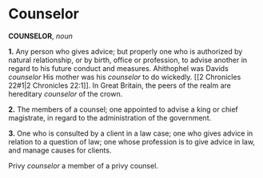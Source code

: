 # Counselor

**COUNSELOR**, _noun_

**1.** Any person who gives advice; but properly one who is authorized by natural relationship, or by birth, office or profession, to advise another in regard to his future conduct and measures. Ahithophel was Davids _counselor_ His mother was his _counselor_ to do wickedly. [[2 Chronicles 22#1|2 Chronicles 22:1]]. In Great Britain, the peers of the realm are hereditary _counselor_ of the crown.

**2.** The members of a counsel; one appointed to advise a king or chief magistrate, in regard to the administration of the government.

**3.** One who is consulted by a client in a law case; one who gives advice in relation to a question of law; one whose profession is to give advice in law, and manage causes for clients.

Privy _counselor_ a member of a privy counsel.